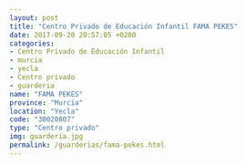 ```yaml
---
layout: post
title: "Centro Privado de Educación Infantil FAMA PEKES"
date: 2017-09-20 20:57:05 +0200
categories:
- Centro Privado de Educación Infantil
- murcia
- yecla
- Centro privado
- guarderia
name: "FAMA PEKES"
province: "Murcia"
location: "Yecla"
code: "30020807"
type: "Centro privado"
img: guarderia.jpg
permalink: /guarderias/fama-pekes.html
---
```

